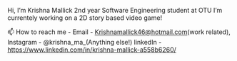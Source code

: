 Hi, I’m Krishna Mallick 2nd year Software Engineering student at OTU 
I’m currentely working on a 2D story based video game!

📫 How to reach me - Email - Krishnamallick46@hotmail.com(work related), Instagram - @krishna_ma_(Anything else!)
linkedIn - https://www.linkedin.com/in/krishna-mallick-a558b6260/

<!---
KrishnaKMA/KrishnaKMA is a ✨ special ✨ repository because its `README.md` (this file) appears on your GitHub profile.
You can click the Preview link to take a look at your changes.
--->
